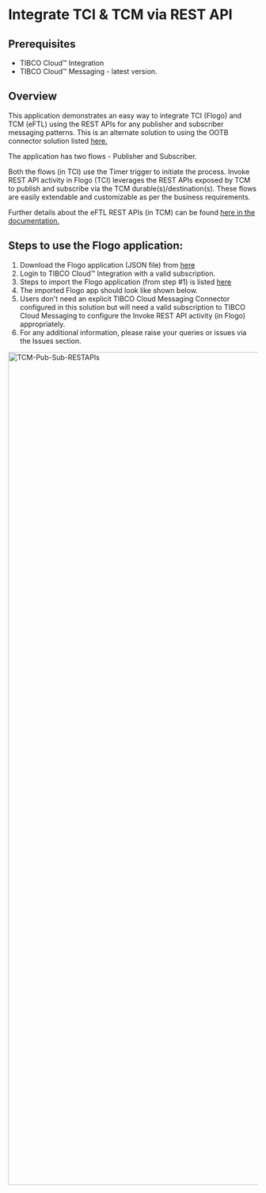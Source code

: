 # Integrate TCI & TCM via REST API

## Prerequisites
- TIBCO Cloud™ Integration
- TIBCO Cloud™ Messaging - latest version. 

## Overview
This application demonstrates an easy way to integrate TCI (Flogo) and TCM (eFTL) using the REST APIs for any publisher and subscriber messaging patterns. This is an alternate solution to using the OOTB connector solution listed [here.](https://github.com/TIBCOSoftware/tci-flogo/blob/master/samples/app-dev/TCM/TCM_Pub_Sub_UsingConnector/Readme.md)

The application has two flows - Publisher and Subscriber. 

Both the flows (in TCI) use the Timer trigger to initiate the process. Invoke REST API activity in Flogo (TCI) leverages the REST APIs exposed by TCM to publish and subscribe via the TCM durable(s)/destination(s). These flows are easily extendable and customizable as per the business requirements. 

Further details about the eFTL REST APIs (in TCM) can be found [here in the documentation.](https://messaging.cloud.tibco.com/docs/getstarted/quickstart-eftl/restapi-eftl.html)

## Steps to use the Flogo application: 
1. Download the Flogo application (JSON file) from [here](https://github.com/TIBCOSoftware/tci-flogo/blob/master/samples/app-dev/TCM/TCM_Pub_Sub_UsingReSTAPI/TCM_Pub_usingReSTAPI.json)
2. Login to TIBCO Cloud™ Integration with a valid subscription.
3. Steps to import the Flogo application (from step #1) is listed [here](https://github.com/TIBCOSoftware/tci-flogo/blob/master/samples/app-dev/readme.md)
4. The imported Flogo app should look like shown below. 
5. Users don't need an explicit TIBCO Cloud Messaging Connector configured in this solution but will need a valid subscription to TIBCO Cloud Messaging to configure the Invoke REST API activity (in Flogo) appropriately. 
6. For any additional information, please raise your queries or issues via the Issues section.

<img width="1678" alt="TCM-Pub-Sub-RESTAPIs" src="https://user-images.githubusercontent.com/17696107/113585516-f446ed00-9649-11eb-9211-36916784f8a9.png">

